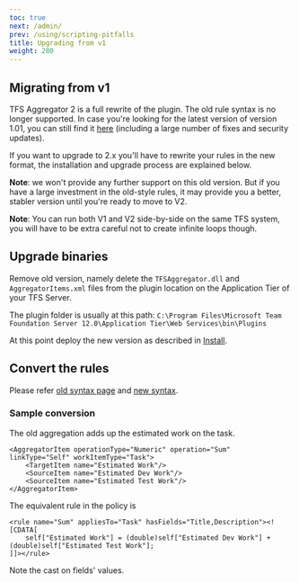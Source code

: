```yaml
---
toc: true
next: /admin/
prev: /using/scripting-pitfalls
title: Upgrading from v1
weight: 280
---
```


## Migrating from v1
TFS Aggregator 2 is a full rewrite of the plugin. The old rule syntax is no longer supported. In case you're looking for the latest version of version 1.01, you can still find it [here](https://github.com/tfsaggregator/tfsaggregator/tree/v1.0.1) (including a large number of fixes and security updates).

If you want to upgrade to 2.x you'll have to rewrite your rules in the new format, the installation and upgrade process are explained below.

**Note**: we won't provide any further support on this old version. But if you have a large investment in the old-style rules, it may provide you a better, stabler version until you're ready to move to V2. 

**Note**: You can run both V1 and V2 side-by-side on the same TFS system, you will have to be extra careful not to create infinite loops though.

## Upgrade binaries

Remove old version, namely delete the `TFSAggregator.dll` and `AggregatorItems.xml` files from the plugin location on the Application Tier of your TFS Server.

The plugin folder is usually at this path: `C:\Program Files\Microsoft Team Foundation Server 12.0\Application Tier\Web Services\bin\Plugins`

At this point deploy the new version as described in [Install](/admin/install).



## Convert the rules

Please refer [old syntax page](https://github.com/Vaccano/TFS-Aggregator/blob/master/docs/AggregatorItems-Syntax.md) and [new syntax](/using/policy-syntax).

### Sample conversion

The old aggregation adds up the estimated work on the task.

```
<AggregatorItem operationType="Numeric" operation="Sum" linkType="Self" workItemType="Task">
    <TargetItem name="Estimated Work"/>
    <SourceItem name="Estimated Dev Work"/>
    <SourceItem name="Estimated Test Work"/>
</AggregatorItem>
```

The equivalent rule in the policy is

```
<rule name="Sum" appliesTo="Task" hasFields="Title,Description"><![CDATA[
    self["Estimated Work"] = (double)self["Estimated Dev Work"] + (double)self["Estimated Test Work"];
]]></rule>
```

Note the cast on fields' values.
